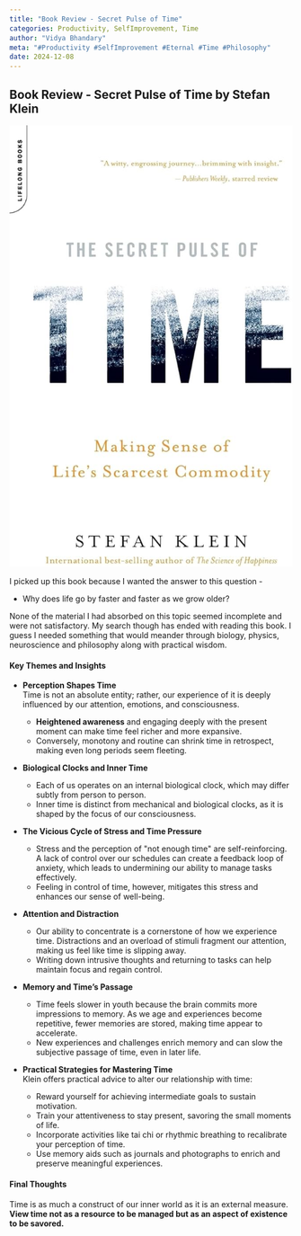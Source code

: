 ```yaml
---
title: "Book Review - Secret Pulse of Time"
categories: Productivity, SelfImprovement, Time
author: "Vidya Bhandary"
meta: "#Productivity #SelfImprovement #Eternal #Time #Philosophy"
date: 2024-12-08
---
```


## Book Review - Secret Pulse of Time by Stefan Klein

![](https://raw.githubusercontent.com/vidyabhandary/blog/refs/heads/master/images/time.jpg)

I picked up this book because I wanted the answer to this question -

- Why does life go by faster and faster as we grow older?

None of the material I had absorbed on this topic seemed incomplete and were not satisfactory.
My search though has ended with reading this book. I guess I needed something that would meander through biology, physics, neuroscience and philosophy along with practical wisdom.

#### **Key Themes and Insights**

- **Perception Shapes Time**  
  Time is not an absolute entity; rather, our experience of it is deeply influenced by our attention, emotions, and consciousness.

  - **Heightened awareness** and engaging deeply with the present moment can make time feel richer and more expansive.
  - Conversely, monotony and routine can shrink time in retrospect, making even long periods seem fleeting.

- **Biological Clocks and Inner Time**

  - Each of us operates on an internal biological clock, which may differ subtly from person to person.
  - Inner time is distinct from mechanical and biological clocks, as it is shaped by the focus of our consciousness.

- **The Vicious Cycle of Stress and Time Pressure**

  - Stress and the perception of "not enough time" are self-reinforcing. A lack of control over our schedules can create a feedback loop of anxiety, which leads to undermining our ability to manage tasks effectively.
  - Feeling in control of time, however, mitigates this stress and enhances our sense of well-being.

- **Attention and Distraction**

  - Our ability to concentrate is a cornerstone of how we experience time. Distractions and an overload of stimuli fragment our attention, making us feel like time is slipping away.
  - Writing down intrusive thoughts and returning to tasks can help maintain focus and regain control.

- **Memory and Time’s Passage**

  - Time feels slower in youth because the brain commits more impressions to memory. As we age and experiences become repetitive, fewer memories are stored, making time appear to accelerate.
  - New experiences and challenges enrich memory and can slow the subjective passage of time, even in later life.

- **Practical Strategies for Mastering Time**  
  Klein offers practical advice to alter our relationship with time:
  - Reward yourself for achieving intermediate goals to sustain motivation.
  - Train your attentiveness to stay present, savoring the small moments of life.
  - Incorporate activities like tai chi or rhythmic breathing to recalibrate your perception of time.
  - Use memory aids such as journals and photographs to enrich and preserve meaningful experiences.

#### **Final Thoughts**

Time is as much a construct of our inner world as it is an external measure.
**View time not as a resource to be managed but as an aspect of existence to be savored.**
